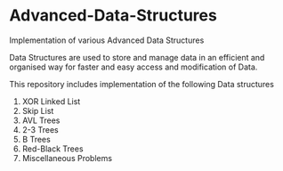 # Advanced-Data-Structures
Implementation of various Advanced Data Structures

Data Structures are used to store and manage data in an efficient and organised way for faster and easy access and modification of Data.

This repository includes implementation of the following Data structures
1) XOR Linked List
2) Skip List
3) AVL Trees
4) 2-3 Trees
5) B Trees
6) Red-Black Trees
7) Miscellaneous Problems
